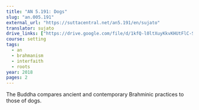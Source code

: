 ```yaml
---
title: "AN 5.191: Dogs"
slug: "an.005.191"
external_url: "https://suttacentral.net/an5.191/en/sujato"
translator: sujato
drive_links: ["https://drive.google.com/file/d/1kfQ-l0ltXuyKkvKHUtFlC-SBy-nWkgIq"]
course: setting
tags:
  - an
  - brahmanism
  - interfaith
  - roots
year: 2018
pages: 2
---
```


The Buddha compares ancient and contemporary Brahminic practices to those of dogs.
